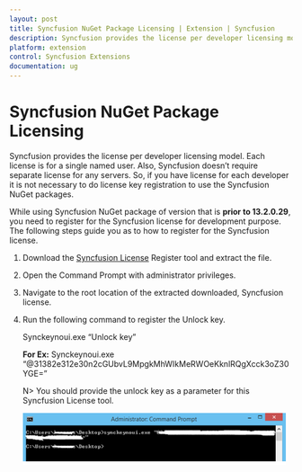 ```yaml
---
layout: post
title: Syncfusion NuGet Package Licensing | Extension | Syncfusion
description: Syncfusion provides the license per developer licensing model. Each license is for a single named user. Also, Syncfusion doesn’t require separate license for any servers. So, if you have license for each developer it is not necessary to do license key registration to use the Syncfusion NuGet packages 
platform: extension
control: Syncfusion Extensions
documentation: ug
---
```


# Syncfusion NuGet Package Licensing 

Syncfusion provides the license per developer licensing model. Each license is for a single named user. Also, Syncfusion doesn’t require separate license for any servers. So, if you have license for each developer it is not necessary to do license key registration to use the Syncfusion NuGet packages. 

While using Syncfusion NuGet package of version that is **prior to 13.2.0.29**, you need to register for the Syncfusion license for development purpose. The following steps guide you as to how to register for the Syncfusion license.

1. Download the [Syncfusion License](http://files2.syncfusion.com/Installs/Support/KB/RegisterProductkeyinBuildMachine.zip) Register tool and extract the file. 
2. Open the Command Prompt with administrator privileges.
3. Navigate to the root location of the extracted downloaded, Syncfusion license.
4. Run the following command to register the Unlock key.

   Synckeynoui.exe “Unlock key”

   **For Ex:** Synckeynoui.exe “@31382e312e30n2cGUbvL9MpgkMhWIkMeRWOeKknlRQgXcck3oZ30YGE=”

   N> You should provide the unlock key as a parameter for this Syncfusion License tool.

   ![Command for register the Syncfusion unlock key](Register-the-Syncfusion-License-key_images/Register-the-Syncfusion-License-key-img1.png)



